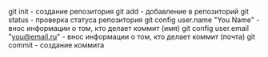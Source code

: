 git init - создание репозитория
git add - добавление в репозиторий
git status - проверка статуса репозитория
git config user.name "You Name" - внос информации о том, кто делает коммит (имя)
git config user.email "you@email.ru" - внос информации о том, кто делает коммит (почта)
git commit - создание коммита


